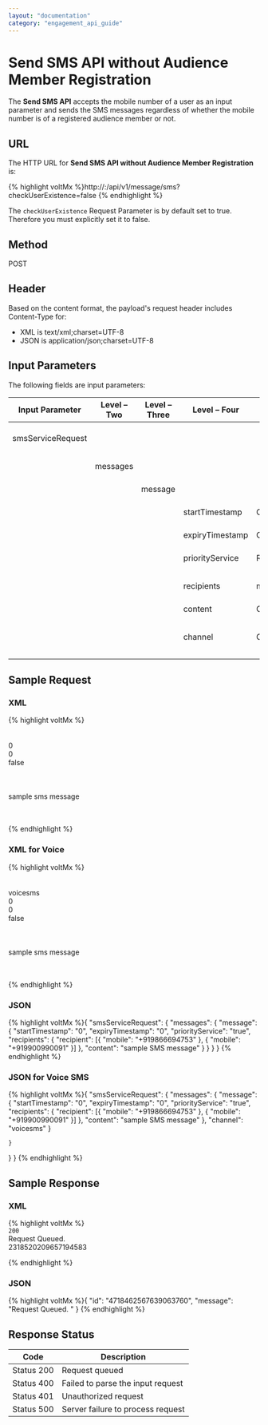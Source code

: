 ```yaml
---
layout: "documentation"
category: "engagement_api_guide"
---
```

                           


Send SMS API without Audience Member Registration
=================================================

The **Send SMS API** accepts the mobile number of a user as an input parameter and sends the SMS messages regardless of whether the mobile number is of a registered audience member or not.

URL
---

The HTTP URL for **Send SMS API without Audience Member Registration** is:

{% highlight voltMx %}http://<host or ip>:<port>/api/v1/message/sms?checkUserExistence=false
{% endhighlight %}

The `checkUserExistence` Request Parameter is by default set to true. Therefore you must explicitly set it to false.

Method
------

POST

Header
------

Based on the content format, the payload's request header includes Content-Type for:

*   XML is text/xml;charset=UTF-8
*   JSON is application/json;charset=UTF-8

Input Parameters
----------------

The following fields are input parameters:

  
| Input Parameter | Level – Two | Level – Three | Level – Four | Required | Type | Description |
| --- | --- | --- | --- | --- | --- | --- |
| smsServiceRequest |   |   |   |   |   | An array of smsServiceRequest objects |
|   | messages |   |   |   |   | An array of messages objects |
|   |   | message |   |   |   | An array of message objects |
|   |   |   | startTimestamp | Optional | string | Time relative to a starting point |
|   |   |   | expiryTimestamp | Optional | string | Time relative to an ending point |
|   |   |   | priorityService | Required | boolean | If priority service or not |
|   |   |   | recipients | mobile (Required) |   | An array of recipients objects: -mobile |
|   |   |   | content | Optional | string | SMS description |
|   |   |   | channel | Optional | string | Used to define type of SMS. For example Voice SMS or Text SMS. |

Sample Request
--------------

### XML

{% highlight voltMx %}<smsServiceRequest>  
<messages>  
<message>  
<startTimestamp>0</startTimestamp>  
<expiryTimestamp>0</expiryTimestamp>  
<priorityService>false</priorityService>  
<recipients>  
<recipient mobile="+917799622269"/>  
</recipients>  
<content>sample sms message</content>  
</message>  
</messages>  
</smsServiceRequest>  

{% endhighlight %}

### XML for Voice

{% highlight voltMx %}<smsServiceRequest>  
<messages>  
<message>  
<channel>voicesms</channel>  
<startTimestamp>0</startTimestamp>  
<expiryTimestamp>0</expiryTimestamp>  
<priorityService>false</priorityService>  
<recipients>  
<recipient mobile="+917799622269"/>  
</recipients>  
<content>sample sms message</content>  
</message>  
</messages>  
</smsServiceRequest>  

{% endhighlight %}

### JSON

{% highlight voltMx %}{
  "smsServiceRequest": {
    "messages": {
      "message": {
        "startTimestamp": "0",
        "expiryTimestamp": "0",
        "priorityService": "true",
        "recipients": {
          "recipient": [{
            "mobile": "+919866694753"
			}, {
			"mobile": "+919900990091"
          }]
        },
        "content": "sample SMS message"
      }
    }
  }
}
{% endhighlight %}

### JSON for Voice SMS

{% highlight voltMx %}{
  "smsServiceRequest": {
    "messages": {
      "message": {
        "startTimestamp": "0",
        "expiryTimestamp": "0",
        "priorityService": "true",
        "recipients": {
          "recipient": [{
            "mobile": "+919866694753"
			}, {
			"mobile": "+919900990091"
          }]
        },
        "content": "sample SMS message"
      },
        "channel": "voicesms"
      }

    }
  }
}
{% endhighlight %}

Sample Response
---------------

### XML

{% highlight voltMx %}<smsResponse>  
<code>200</code>  
<description>Request Queued. </description>  
<requestId>2318520209657194583</requestId>  
</smsResponse>  

{% endhighlight %}

### JSON

{% highlight voltMx %}{
	"id": "4718462567639063760",
	"message": "Request Queued. "
}
{% endhighlight %}

Response Status
---------------

  
| Code | Description |
| --- | --- |
| Status 200 | Request queued |
| Status 400 | Failed to parse the input request |
| Status 401 | Unauthorized request |
| Status 500 | Server failure to process request |
